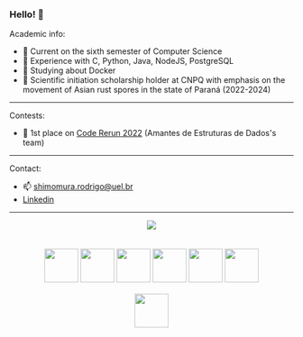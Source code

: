 ### Hello! 👋

Academic info:
- 🔭 Current on the sixth semester of Computer Science
- 🎯 Experience with C, Python, Java, NodeJS, PostgreSQL
- 🌱 Studying about Docker
- 📝 Scientific initiation scholarship holder at CNPQ with emphasis on the movement of Asian rust spores in the state of Paraná (2022-2024)
---------------------------------------------------------------
Contests:
- 🥇 1st place on [Code Rerun 2022](https://www.ieeeuel.org/coderrerun/) (Amantes de Estruturas de Dados's team)
---------------------------------------------------------------
Contact:
- 📫 shimomura.rodrigo@uel.br
- [Linkedin](https://www.linkedin.com/in/rodrigo-mimura-shimomura-17851222a/)
---------------------------------------------------------------
<div align="center">  
  <img display:inline-block src="https://github-readme-stats.vercel.app/api/top-langs/?username=rmshimomura&layout=donut&theme=highcontrast&hide_border=true&langs_count=8"/>
</div>
<br><br>
<div align="center">  
  <img src="https://cdn.jsdelivr.net/gh/devicons/devicon/icons/c/c-original.svg" width="60" height="60" />
  <img src="https://cdn.jsdelivr.net/gh/devicons/devicon/icons/python/python-original.svg" width="60" height="60"/> 
  <img src="https://cdn.jsdelivr.net/gh/devicons/devicon/icons/java/java-original.svg" width="60" height="60" />
  <img src="https://cdn.jsdelivr.net/gh/devicons/devicon/icons/nodejs/nodejs-original.svg" width="60" height="60" />
  <img src="https://cdn.jsdelivr.net/gh/devicons/devicon/icons/postgresql/postgresql-original.svg" width="60" height="60" />  
  <img src="https://cdn.jsdelivr.net/gh/devicons/devicon/icons/docker/docker-original.svg" width="60" height="60" />
</div>
<br>
<div align="center">
  <img src="https://cdn.jsdelivr.net/gh/devicons/devicon/icons/linkedin/linkedin-original.svg" width="60" height="60"/>        
</div>
          
  

